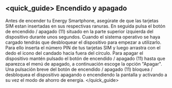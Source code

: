 ## <quick_guide> Encendido y apagado

Antes de encender tu Energy Smartphone, asegúrate de que las tarjetas SIM estan insertadas en sus respectivas ranuras. En seguida pulsa el botón de encendido / apagado (11) situado en la parte superior izquierda del dispositivo durante unos segundos. Cuando el sistema operativo se haya cargado tendrás que desbloquear el dispositivo para empezar a utilizarlo. Para ello inserta el número PIN de tus tarjetas SIM y luego arrastra con el dedo el icono del candado hacia fuera del círculo.
Para apagar el dispositivo mantén pulsado el botón de encendido / apagado (11) hasta que aparezca el menú de
apagado, a continuación escoge la opción "Apagar".
Una pulsación breve del botón de encendido / apagado (11) bloquea / desbloquea el dispositivo apagando o
encendiendo la pantalla y activando a su vez el modo de ahorro de energía.
</quick_guide>
